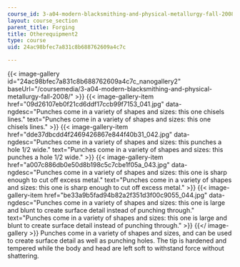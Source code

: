 ```yaml
---
course_id: 3-a04-modern-blacksmithing-and-physical-metallurgy-fall-2008
layout: course_section
parent_title: Forging
title: Otherequipment2
type: course
uid: 24ac98bfec7a831c8b688762609a4c7c

---
```


{{< image-gallery id="24ac98bfec7a831c8b688762609a4c7c_nanogallery2" baseUrl="/coursemedia/3-a04-modern-blacksmithing-and-physical-metallurgy-fall-2008/" >}}
{{< image-gallery-item href="09d26107eb0f21cd6ddf17ccb99f7153_041.jpg" data-ngdesc="Punches come in a variety of shapes and sizes: this one chisels lines." text="Punches come in a variety of shapes and sizes: this one chisels lines." >}}
{{< image-gallery-item href="dde37dbcdd4f2469426867e844f40b31_042.jpg" data-ngdesc="Punches come in a variety of shapes and sizes: this punches a hole 1/2 wide." text="Punches come in a variety of shapes and sizes: this punches a hole 1/2 wide." >}}
{{< image-gallery-item href="a007c886db0e50d8b198c5c7cbe1f05a_043.jpg" data-ngdesc="Punches come in a variety of shapes and sizes: this one is sharp enough to cut off excess metal." text="Punches come in a variety of shapes and sizes: this one is sharp enough to cut off excess metal." >}}
{{< image-gallery-item href="be33a9b5fad94b82a2f351d3f00c9055_044.jpg" data-ngdesc="Punches come in a variety of shapes and sizes: this one is large and blunt to create surface detail instead of punching through." text="Punches come in a variety of shapes and sizes: this one is large and blunt to create surface detail instead of punching through." >}}
{{</ image-gallery >}}
Punches come in a variety of shapes and sizes, and can be used to create surface detail as well as punching holes. The tip is hardened and tempered while the body and head are left soft to withstand force without shattering.